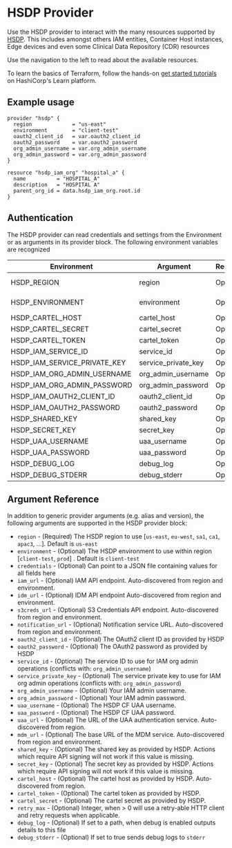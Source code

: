 # HSDP Provider

Use the HSDP provider to interact with the many resources supported by [HSDP](https://www.hsdp.io). This includes amongst others IAM entities, Container Host instances, Edge devices and even some Clinical Data Repository (CDR) resources

Use the navigation to the left to read about the available resources.

To learn the basics of Terraform, follow the hands-on [get started tutorials](https://learn.hashicorp.com/tutorials/terraform/infrastructure-as-code) on HashiCorp's Learn platform.

## Example usage

```hcl
provider "hsdp" {
  region             = "us-east"
  environment        = "client-test"
  oauth2_client_id   = var.oauth2_client_id
  oauth2_password    = var.oauth2_password
  org_admin_username = var.org_admin_username
  org_admin_password = var.org_admin_password
}

resource "hsdp_iam_org" "hospital_a" {
  name          = "HOSPITAL_A"
  description   = "HOSPITAL A"
  parent_org_id = data.hsdp_iam_org.root.id
}
```

## Authentication

The HSDP provider can read credentials and settings from the Environment or as
arguments in its provider block. The following environment variables are recognized

| Environment                  | Argument            | Required | Default     |
|------------------------------|---------------------|----------|-------------|
| HSDP_REGION                  | region              | Optional | us-east     |
| HSDP_ENVIRONMENT             | environment         | Optional | client-test |
| HSDP_CARTEL_HOST             | cartel_host         | Optional |             |
| HSDP_CARTEL_SECRET           | cartel_secret       | Optional |             |
| HSDP_CARTEL_TOKEN            | cartel_token        | Optional |             |
| HSDP_IAM_SERVICE_ID          | service_id          | Optional |             |
| HSDP_IAM_SERVICE_PRIVATE_KEY | service_private_key | Optional |             |
| HSDP_IAM_ORG_ADMIN_USERNAME  | org_admin_username  | Optional |             |
| HSDP_IAM_ORG_ADMIN_PASSWORD  | org_admin_password  | Optional |             |
| HSDP_IAM_OAUTH2_CLIENT_ID    | oauth2_client_id    | Optional |             |
| HSDP_IAM_OAUTH2_PASSWORD     | oauth2_password     | Optional |             |
| HSDP_SHARED_KEY              | shared_key          | Optional |             |
| HSDP_SECRET_KEY              | secret_key          | Optional |             |
| HSDP_UAA_USERNAME            | uaa_username        | Optional |             |
| HSDP_UAA_PASSWORD            | uaa_password        | Optional |             |
| HSDP_DEBUG_LOG               | debug_log           | Optional |             |
| HSDP_DEBUG_STDERR            | debug_stderr        | Optional |             |

## Argument Reference

In addition to generic provider arguments (e.g. alias and version), the following arguments are supported in the HSDP provider block:

* `region` - (Required) The HSDP region to use [`us-east`, `eu-west`, `sa1`, `ca1`, `apac3`, ...]. Default is `us-east`
* `environment` - (Optional) The HSDP environment to use within region [`client-test`, `prod`] . Default is `client-test`
* `credentials` - (Optional) Can point to a JSON file containing values for all fields here
* `iam_url` - (Optional) IAM API endpoint. Auto-discovered from region and environment.
* `idm_url` - (Optional) IDM API endpoint Auto-discovered from region and environment.
* `s3creds_url` - (Optional) S3 Credentials API endpoint. Auto-discovered from region and environment.
* `notification_url` - (Optional) Notification service URL. Auto-discovered from region and environment.
* `oauth2_client_id` - (Optional) The OAuth2 client ID as provided by HSDP
* `oauth2_password` - (Optional) The OAuth2 password as provided by HSDP
* `service_id` - (Optional) The service ID to use for IAM org admin operations (conflicts with: `org_admin_username`)
* `service_private_key` - (Optional) The service private key to use for IAM org admin operations (conflicts with: `org_admin_password`)
* `org_admin_username` - (Optional) Your IAM admin username.
* `org_admin_password` - (Optional) Your IAM admin password.
* `uaa_username` - (Optional) The HSDP CF UAA username.
* `uaa_password` - (Optional) The HSDP CF UAA password.
* `uaa_url` - (Optional) The URL of the UAA authentication service. Auto-discovered from region.
* `mdm_url` - (Optional) The base URL of the MDM service. Auto-discovered from region and environment.
* `shared_key` - (Optional) The shared key as provided by HSDP. Actions which require API signing will not work if this value is missing.
* `secret_key` - (Optional) The secret key as provided by HSDP. Actions which require API signing will not work if this value is missing.
* `cartel_host` - (Optional) The cartel host as provided by HSDP. Auto-discovered from region.
* `cartel_token` - (Optional) The cartel token as provided by HSDP.
* `cartel_secret` - (Optional) The cartel secret as provided by HSDP.
* `retry_max` - (Optional) Integer, when > 0 will use a retry-able HTTP client and retry requests when applicable.
* `debug_log` - (Optional) If set to a path, when debug is enabled outputs details to this file
* `debug_stderr` - (Optional) If set to true sends debug logs to `stderr`
